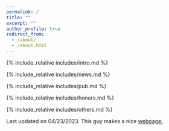```yaml
---
permalink: /
title: ""
excerpt: ""
author_profile: true
redirect_from: 
  - /about/
  - /about.html
---
```


<span class='anchor' id='about-me'></span>
{% include_relative includes/intro.md %}

{% include_relative includes/news.md %}

{% include_relative includes/pub.md %}

{% include_relative includes/honers.md %}

{% include_relative includes/others.md %}


<footer> 
  
  Last updated on 04/23/2023. This guy makes a nice <a href="https://img.shields.io/github/stars/RayeRen/acad-homepage.github.io?style=social">   webpage.</a> 
  
  
</footer>

